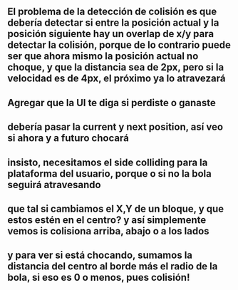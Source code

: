 
## El problema de la detección de colisión es que debería detectar si entre la posición actual y la posición siguiente hay un overlap de x/y para detectar la colisión, porque de lo contrario puede ser que ahora mismo la posición actual no choque, y que la distancia sea de 2px, pero si la velocidad es de 4px, el próximo ya lo atravezará

## Agregar que la UI te diga si perdiste o ganaste

## debería pasar la current y next position, así veo si ahora y a futuro chocará
## insisto, necesitamos el side colliding para la plataforma del usuario, porque o si no la bola seguirá atravesando


## que tal si cambiamos el X,Y de un bloque, y que estos estén en el centro? y así simplemente vemos is colisiona arriba, abajo o a los lados
## y para ver si está chocando, sumamos la distancia del centro al borde más el radio de la bola, si eso es 0 o menos, pues colisión!
